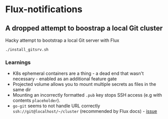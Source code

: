 # Flux-notifications

## A dropped attempt to boostrap a local Git cluster

Hacky attempt to bootstrap a local Git server with Flux

```
./install_gitsrv.sh
```

### Learnings

* K8s ephemeral containers are a thing - a dead end that wasn't necessary - enabled as an additional feature gate
* Projected volume allows you to mount multiple secrets as files in the same dir
* Mounting an incorrectly formatted `.pub` key stops SSH access (e.g with contents `placeholder`).
* `go-git` seems to not handle URL correctly `ssh://git@localhost/~/cluster` (recommended by Flux docs) - [issue](https://github.com/go-git/go-git/issues/430)
